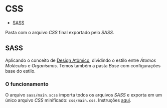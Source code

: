 # CSS

* [SASS](#sass)

Pasta com o arquivo *CSS* final exportado pelo *SASS*.

## SASS

Aplicando o conceito de [Design Atômico](http://bradfrostweb.com/blog/post/atomic-web-design/), dividindo o estilo entre _Átomos_ _Moléculas_ e _Organismos_. Temos também a pasta _Base_ com configurações base do estilo.

### O funcionamento

O arquivo `sass/main.scss` importa todos os arquivos *SASS* e exporta em um único arquivo *CSS* minificado: `css/main.css`. Instruções [aqui](https://github.com/a2comunicacao/Grid-A2/wiki/SASS).

